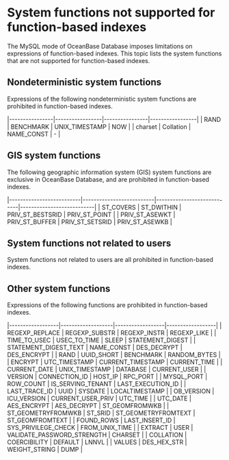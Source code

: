 # System functions not supported for function-based indexes

The MySQL mode of OceanBase Database imposes limitations on expressions of function-based indexes. This topic lists the system functions that are not supported for function-based indexes.

## Nondeterministic system functions

Expressions of the following nondeterministic system functions are prohibited in function-based indexes.

|----------------|-----------------|----------------|-----------------|
| RAND | BENCHMARK | UNIX_TIMESTAMP | NOW |
| charset | Collation | NAME_CONST | - |

## GIS system functions

The following geographic information system (GIS) system functions are exclusive in OceanBase Database, and are prohibited in function-based indexes.

|--------------------------|--------------------------|----------------------------|---------------------------|
| ST_COVERS | ST_DWITHIN | PRIV_ST_BESTSRID | PRIV_ST_POINT |
| PRIV_ST_ASEWKT | PRIV_ST_BUFFER | PRIV_ST_SETSRID | PRIV_ST_ASEWKB |

## System functions not related to users

System functions not related to users are all prohibited in function-based indexes.

## Other system functions

Expressions of the following functions are prohibited in function-based indexes.

|------------------|-------------------|------------------|------------------|
| REGEXP_REPLACE | REGEXP_SUBSTR | REGEXP_INSTR | REGEXP_LIKE |
| TIME_TO_USEC | USEC_TO_TIME | SLEEP | STATEMENT_DIGEST |
| STATEMENT_DIGEST_TEXT | NAME_CONST | DES_DECRYPT | DES_ENCRYPT |
| RAND | UUID_SHORT | BENCHMARK | RANDOM_BYTES |
| ENCRYPT | UTC_TIMESTAMP | CURRENT_TIMESTAMP | CURRENT_TIME |
| CURRENT_DATE | UNIX_TIMESTAMP | DATABASE | CURRENT_USER |
| VERSION | CONNECTION_ID | HOST_IP | RPC_PORT |
| MYSQL_PORT | ROW_COUNT | IS_SERVING_TENANT | LAST_EXECUTION_ID |
| LAST_TRACE_ID | UUID | SYSDATE | LOCALTIMESTAMP |
| OB_VERSION | ICU_VERSION | CURRENT_USER_PRIV | UTC_TIME |
| UTC_DATE | AES_ENCRYPT | AES_DECRYPT | ST_GEOMFROMWKB |
| ST_GEOMETRYFROMWKB | ST_SRID | ST_GEOMETRYFROMTEXT | ST_GEOMFROMTEXT |
| FOUND_ROWS | LAST_INSERT_ID | SYS_PRIVILEGE_CHECK | FROM_UNIX_TIME |
| EXTRACT | USER | VALIDATE_PASSWORD_STRENGTH | CHARSET |
| COLLATION | COERCIBILITY | DEFAULT | LNNVL |
| VALUES | DES_HEX_STR | WEIGHT_STRING | DUMP |

